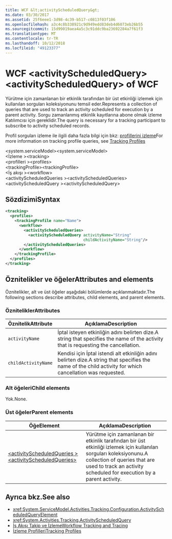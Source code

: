 ```yaml
---
title: WCF &lt;activityScheduledQuery&gt;
ms.date: 03/30/2017
ms.assetid: 25f6eee1-3d98-4c39-b517-c0813f03f106
ms.openlocfilehash: a3c4c8b338921c9d949edd83deb4d6073eb26b55
ms.sourcegitcommit: 15d99019aea4a5c3c91ddc9ba23692284a7f61f3
ms.translationtype: MT
ms.contentlocale: tr-TR
ms.lasthandoff: 10/12/2018
ms.locfileid: "49123377"
---
```

# <a name="ltactivityscheduledquerygt-of-wcf"></a><span data-ttu-id="50175-102">WCF &lt;activityScheduledQuery&gt;</span><span class="sxs-lookup"><span data-stu-id="50175-102">&lt;activityScheduledQuery&gt; of WCF</span></span>

<span data-ttu-id="50175-103">Yürütme için zamanlanan bir etkinlik tarafından bir üst etkinliği izlemek için kullanılan sorguları koleksiyonunu temsil eder.</span><span class="sxs-lookup"><span data-stu-id="50175-103">Represents a collection of queries that are used to track an activity scheduled for execution by a parent activity.</span></span> <span data-ttu-id="50175-104">Sorgu zamanlanmış etkinlik kayıtlarına abone olmak izleme Katılımcısı için gereklidir.</span><span class="sxs-lookup"><span data-stu-id="50175-104">The query is necessary for a tracking participant to subscribe to activity scheduled records.</span></span>  
  
<span data-ttu-id="50175-105">Profil sorguları izleme ile ilgili daha fazla bilgi için bkz: [profillerini izleme](../../../../../docs/framework/windows-workflow-foundation/tracking-profiles.md)</span><span class="sxs-lookup"><span data-stu-id="50175-105">For more information on tracking profile queries, see [Tracking Profiles](../../../../../docs/framework/windows-workflow-foundation/tracking-profiles.md)</span></span>  
  
<span data-ttu-id="50175-106">\<system.serviceModel></span><span class="sxs-lookup"><span data-stu-id="50175-106">\<system.serviceModel></span></span>  
<span data-ttu-id="50175-107">\<İzleme ></span><span class="sxs-lookup"><span data-stu-id="50175-107">\<tracking></span></span>  
<span data-ttu-id="50175-108">\<profilleri ></span><span class="sxs-lookup"><span data-stu-id="50175-108">\<profiles></span></span>  
<span data-ttu-id="50175-109">\<trackingProfile></span><span class="sxs-lookup"><span data-stu-id="50175-109">\<trackingProfile></span></span>  
<span data-ttu-id="50175-110">\<İş akışı ></span><span class="sxs-lookup"><span data-stu-id="50175-110">\<workflow></span></span>  
<span data-ttu-id="50175-111">\<activityScheduledQueries ></span><span class="sxs-lookup"><span data-stu-id="50175-111">\<activityScheduledQueries></span></span>  
<span data-ttu-id="50175-112">\<activityScheduledQuery ></span><span class="sxs-lookup"><span data-stu-id="50175-112">\<activityScheduledQuery></span></span>  
  
## <a name="syntax"></a><span data-ttu-id="50175-113">Sözdizimi</span><span class="sxs-lookup"><span data-stu-id="50175-113">Syntax</span></span>  
  
```xml
<tracking>
  <profiles>
    <trackingProfile name="Name">
      <workflow>
        <activityScheduledQueries>
          <activityScheduledQuery activityName="String"   
                                  childActivityName="String"/>
        </activityScheduledQueries>
      </workflow>
    </trackingProfile>
  </profiles>
</tracking> 
```  
  
## <a name="attributes-and-elements"></a><span data-ttu-id="50175-114">Öznitelikler ve öğeler</span><span class="sxs-lookup"><span data-stu-id="50175-114">Attributes and elements</span></span>  

<span data-ttu-id="50175-115">Öznitelikler, alt ve üst öğeler aşağıdaki bölümlerde açıklanmaktadır.</span><span class="sxs-lookup"><span data-stu-id="50175-115">The following sections describe attributes, child elements, and parent elements.</span></span>  
  
### <a name="attributes"></a><span data-ttu-id="50175-116">Öznitelikler</span><span class="sxs-lookup"><span data-stu-id="50175-116">Attributes</span></span>  
  
|<span data-ttu-id="50175-117">Öznitelik</span><span class="sxs-lookup"><span data-stu-id="50175-117">Attribute</span></span>|<span data-ttu-id="50175-118">Açıklama</span><span class="sxs-lookup"><span data-stu-id="50175-118">Description</span></span>|  
|---------------|-----------------|  
|`activityName`|<span data-ttu-id="50175-119">İptal isteyen etkinliğin adını belirten dize.</span><span class="sxs-lookup"><span data-stu-id="50175-119">A string that specifies the name of the activity that is requesting the cancellation.</span></span>|  
|`childActivityName`|<span data-ttu-id="50175-120">Kendisi için İptal istendi alt etkinliğin adını belirten dize.</span><span class="sxs-lookup"><span data-stu-id="50175-120">A string that specifies the name of the child activity for which cancellation was requested.</span></span>|  
  
### <a name="child-elements"></a><span data-ttu-id="50175-121">Alt öğeleri</span><span class="sxs-lookup"><span data-stu-id="50175-121">Child elements</span></span>

<span data-ttu-id="50175-122">Yok.</span><span class="sxs-lookup"><span data-stu-id="50175-122">None.</span></span>
  
### <a name="parent-elements"></a><span data-ttu-id="50175-123">Üst öğeler</span><span class="sxs-lookup"><span data-stu-id="50175-123">Parent elements</span></span>  
  
|<span data-ttu-id="50175-124">Öğe</span><span class="sxs-lookup"><span data-stu-id="50175-124">Element</span></span>|<span data-ttu-id="50175-125">Açıklama</span><span class="sxs-lookup"><span data-stu-id="50175-125">Description</span></span>|  
|-------------|-----------------|  
|[<span data-ttu-id="50175-126">\<activityScheduledQueries ></span><span class="sxs-lookup"><span data-stu-id="50175-126">\<activityScheduledQueries></span></span>](activityscheduledqueries-of-wcf.md)|<span data-ttu-id="50175-127">Yürütme için zamanlanan bir etkinlik tarafından bir üst etkinliği izlemek için kullanılan sorguları koleksiyonunu.</span><span class="sxs-lookup"><span data-stu-id="50175-127">A collection of queries that are used to track an activity scheduled for execution by a parent activity.</span></span>|  
  
## <a name="see-also"></a><span data-ttu-id="50175-128">Ayrıca bkz.</span><span class="sxs-lookup"><span data-stu-id="50175-128">See also</span></span>

- <xref:System.ServiceModel.Activities.Tracking.Configuration.ActivityScheduledQueryElement>
- <xref:System.Activities.Tracking.ActivityScheduledQuery>
- [<span data-ttu-id="50175-129">İş Akışı Takip ve İzleme</span><span class="sxs-lookup"><span data-stu-id="50175-129">Workflow Tracking and Tracing</span></span>](../../../../../docs/framework/windows-workflow-foundation/workflow-tracking-and-tracing.md)
- [<span data-ttu-id="50175-130">İzleme Profilleri</span><span class="sxs-lookup"><span data-stu-id="50175-130">Tracking Profiles</span></span>](../../../../../docs/framework/windows-workflow-foundation/tracking-profiles.md)
